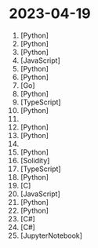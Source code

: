 # 2023-04-19

1. [](https://github.comundefined "This is an AI agent for Street Fighter II Champion Edition.") [Python]
2. [](https://github.comundefined "OpenAssistant is a chat-based assistant that understands tasks, can interact with third-party systems, and retrieve information dynamically to do so.") [Python]
3. [](https://github.comundefined "") [Python]
4. [](https://github.comundefined "A graphical user interface for AutoGPT") [JavaScript]
5. [](https://github.comundefined "Bringing large-language models and chat to web browsers. Everything runs inside the browser with no server support.") [Python]
6. [](https://github.comundefined "so-vits-svc fork with realtime support, improved interface and more features.") [Python]
7. [](https://github.comundefined "A truly Open Source MongoDB alternative") [Go]
8. [](https://github.comundefined "潘多拉，一个不只是命令行的ChatGPT。") [Python]
9. [](https://github.comundefined "Auto-GPT on the browser") [TypeScript]
10. [](https://github.comundefined "A minimal generic autonomous agent based on GPT3.5/4. Can analyze stock prices, perform network security tests, create art, and order pizza.") [Python]
11. [](https://github.comundefined "贺师俊与360的劳动争议诉讼") 
12. [](https://github.comundefined "") [Python]
13. [](https://github.comundefined "An experimental open-source attempt to make GPT-4 fully autonomous.") [Python]
14. [](https://github.comundefined "Plugins for Auto-GPT") 
15. [](https://github.comundefined "Code to accompany A Method for Animating Children's Drawings of the Human Figure") [Python]
16. [](https://github.comundefined "Reproduce DeFi hacked incidents using Foundry.") [Solidity]
17. [](https://github.comundefined "A lightweight, self-hosted memo hub. Open Source and Free forever.") [TypeScript]
18. [](https://github.comundefined "Collection of Open Source Projects Related to GPT，GPT相关开源项目合集🚀、精选🔥🔥") [Python]
19. [](https://github.comundefined "A commonly used proxy toolchain for Openwrt LuCI Application.") [C]
20. [](https://github.comundefined "A demo of an GPT-based agent existing in an RPG-like environment") [JavaScript]
21. [](https://github.comundefined "Investment Research for Everyone, Anywhere.") [Python]
22. [](https://github.comundefined "A hyper-fast local vector database for use with LLM Agents. Now accepting SAFEs at $35M cap.") [Python]
23. [](https://github.comundefined "CLI tool to perform cost analysis on your Azure subscription") [C#]
24. [](https://github.comundefined "PowerShell for every system!") [C#]
25. [](https://github.comundefined "Resources for running, fine-tuning, and inferencing Dolly 2.0") [JupyterNotebook]
